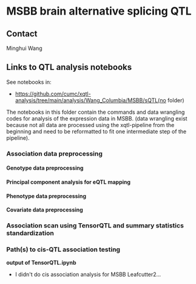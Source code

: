 # MSBB brain alternative splicing QTL

## Contact

Minghui Wang

## Links to QTL analysis notebooks

See notebooks in: 

- https://github.com/cumc/xqtl-analysis/tree/main/analysis/Wang_Columbia/MSBB/sQTL(no folder)

The notebooks in this folder contain the commands and data wrangling codes for analysis of the expression data in MSBB. (data wrangling exist because not all data are processed using the xqtl-pipeline from the beginning and need to be reformatted to fit one intermediate step of the pipeline).

### Association data preprocessing
#### Genotype data preprocessing

#### Principal component analysis for eQTL mapping

#### Phenotype data preprocessing

#### Covariate data preprocessing
  
### Association scan using TensorQTL and summary statistics standardization




### Path(s) to cis-QTL association testing

**output of TensorQTL.ipynb**

- I didn't do cis association analysis for MSBB Leafcutter2...